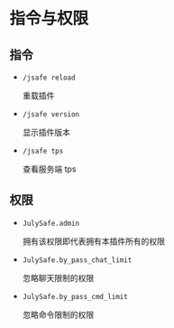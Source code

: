 # 指令与权限

## 指令

* `/jsafe reload `

  重载插件

* `/jsafe version`
  
  显示插件版本
  
* `/jsafe tps`
  
  查看服务端 tps
  

## 权限

* `JulySafe.admin`
  
  拥有该权限即代表拥有本插件所有的权限
* `JulySafe.by_pass_chat_limit`
  
  忽略聊天限制的权限
* `JulySafe.by_pass_cmd_limit`
  
  忽略命令限制的权限
